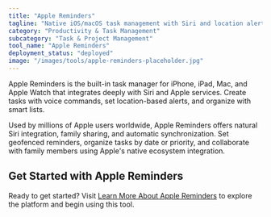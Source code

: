 ```yaml
---
title: "Apple Reminders"
tagline: "Native iOS/macOS task management with Siri and location alerts"
category: "Productivity & Task Management"
subcategory: "Task & Project Management"
tool_name: "Apple Reminders"
deployment_status: "deployed"
image: "/images/tools/apple-reminders-placeholder.jpg"
---
```

Apple Reminders is the built-in task manager for iPhone, iPad, Mac, and Apple Watch that integrates deeply with Siri and Apple services. Create tasks with voice commands, set location-based alerts, and organize with smart lists.

Used by millions of Apple users worldwide, Apple Reminders offers natural Siri integration, family sharing, and automatic synchronization. Set geofenced reminders, organize tasks by date or priority, and collaborate with family members using Apple's native ecosystem integration.

## Get Started with Apple Reminders

Ready to get started? Visit [Learn More About Apple Reminders](https://support.apple.com/en-us/HT205890) to explore the platform and begin using this tool.